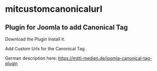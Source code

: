 # mitcustomcanonicalurl

## Plugin for Joomla to add Canonical Tag

Download the Plugin
Install it.

Add Custom Urls for the Canonical Tag.

German description here:
https://mittl-medien.de/joomla-canonical-tag-plugin
